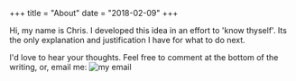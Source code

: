 +++
title = "About"
date = "2018-02-09"
+++

Hi, my name is Chris.  I developed this idea in an effort to 'know thyself'.  Its the only explanation and justification I have for what to do next.

I'd love to hear your thoughts.  Feel free to comment at the bottom of the writing, or, email me: ![my email](https://services.nexodyne.com/email/customicon/5FM5dF5uC%2Biw5bnsj9HV/u7nvJhs%3D/000000/ffffff/ffffff/0/image.png)
